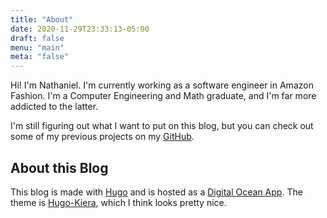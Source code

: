 ```yaml
---
title: "About"
date: 2020-11-29T23:33:13-05:00
draft: false
menu: "main"
meta: "false"
---
```


Hi! I'm Nathaniel. I'm currently working as a software engineer in Amazon Fashion. I'm a Computer Engineering and Math graduate, and I'm far more addicted to the latter.

I'm still figuring out what I want to put on this blog, but you can check out some of my previous projects on my [GitHub](https://github.com/natador).

## About this Blog

This blog is made with [Hugo](https://gohugo.io/) and is hosted as a [Digital Ocean App](https://www.digitalocean.com/products/app-platform). The theme is [Hugo-Kiera](https://github.com/funkydan2/hugo-kiera), which I think looks pretty nice.
